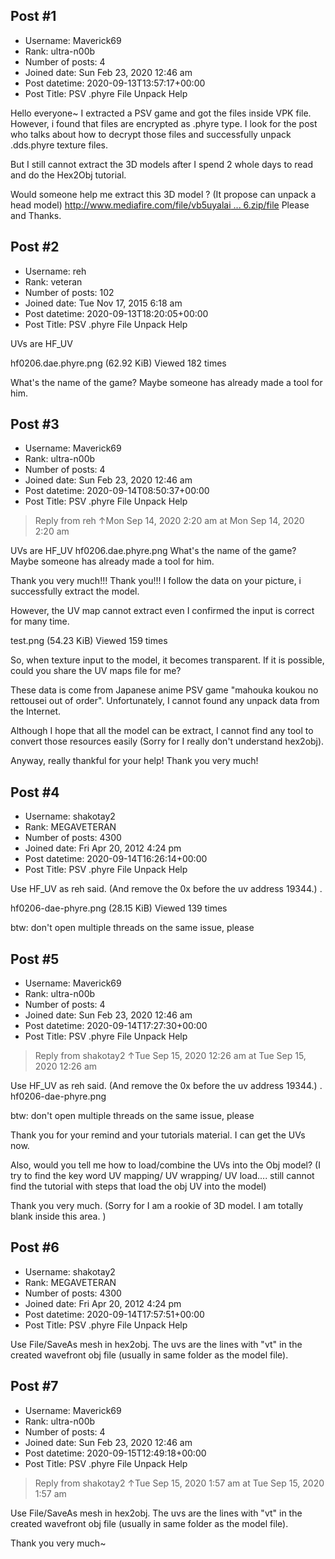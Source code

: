 ## Post #1
- Username: Maverick69
- Rank: ultra-n00b
- Number of posts: 4
- Joined date: Sun Feb 23, 2020 12:46 am
- Post datetime: 2020-09-13T13:57:17+00:00
- Post Title: PSV .phyre File Unpack Help

Hello everyone~
I extracted a PSV game and got the files inside VPK file.
However, i found that files are encrypted as .phyre type.
I look for the post who talks about how to decrypt those files and successfully unpack .dds.phyre texture files.

But I still cannot extract the 3D models after I spend 2 whole days to read and do the Hex2Obj tutorial.  

Would someone help me extract this 3D model ? (It propose can unpack a head model)
[http://www.mediafire.com/file/vb5uyalai ... 6.zip/file](http://www.mediafire.com/file/vb5uyalainh2f5g/hf0206.zip/file)
Please and Thanks.
## Post #2
- Username: reh
- Rank: veteran
- Number of posts: 102
- Joined date: Tue Nov 17, 2015 6:18 am
- Post datetime: 2020-09-13T18:20:05+00:00
- Post Title: PSV .phyre File Unpack Help

UVs are HF_UV



hf0206.dae.phyre.png (62.92 KiB) Viewed 182 times


What's the name of the game? Maybe someone has already made a tool for him.
## Post #3
- Username: Maverick69
- Rank: ultra-n00b
- Number of posts: 4
- Joined date: Sun Feb 23, 2020 12:46 am
- Post datetime: 2020-09-14T08:50:37+00:00
- Post Title: PSV .phyre File Unpack Help

> Reply from reh ↑Mon Sep 14, 2020 2:20 am at Mon Sep 14, 2020 2:20 am
>
> 
UVs are HF_UV
hf0206.dae.phyre.png
What's the name of the game? Maybe someone has already made a tool for him.

Thank you very much!!! Thank you!!!
I follow the data on your picture, i successfully extract the model.

However, the UV map cannot extract even I confirmed the input is correct for many time. 



test.png (54.23 KiB) Viewed 159 times


So, when texture input to the model, it becomes transparent. If it is possible, could you share the UV maps file for me?

These data is come from Japanese anime PSV game "mahouka koukou no rettousei out of order".
Unfortunately, I cannot found any unpack data from the Internet.

Although I hope that all the model can be extract, I cannot find any tool to convert those resources easily (Sorry for I really don't understand hex2obj).

Anyway, really thankful for your help! Thank you very much!
## Post #4
- Username: shakotay2
- Rank: MEGAVETERAN
- Number of posts: 4300
- Joined date: Fri Apr 20, 2012 4:24 pm
- Post datetime: 2020-09-14T16:26:14+00:00
- Post Title: PSV .phyre File Unpack Help

Use HF_UV as reh said. (And remove the 0x before the uv address 19344.)
.



hf0206-dae-phyre.png (28.15 KiB) Viewed 139 times



btw: don't open multiple threads on the same issue, please
## Post #5
- Username: Maverick69
- Rank: ultra-n00b
- Number of posts: 4
- Joined date: Sun Feb 23, 2020 12:46 am
- Post datetime: 2020-09-14T17:27:30+00:00
- Post Title: PSV .phyre File Unpack Help

> Reply from shakotay2 ↑Tue Sep 15, 2020 12:26 am at Tue Sep 15, 2020 12:26 am
>
> 
Use HF_UV as reh said. (And remove the 0x before the uv address 19344.)
.
hf0206-dae-phyre.png

btw: don't open multiple threads on the same issue, please

Thank you for your remind and your tutorials material. I can get the UVs now.

Also, would you tell me how to load/combine the UVs into the Obj model? (I try to find the key word UV mapping/ UV wrapping/ UV load.... still cannot find the tutorial with steps that load the obj UV into the model)

Thank you very much. (Sorry for I am a rookie of 3D model. I am totally blank inside this area. )
## Post #6
- Username: shakotay2
- Rank: MEGAVETERAN
- Number of posts: 4300
- Joined date: Fri Apr 20, 2012 4:24 pm
- Post datetime: 2020-09-14T17:57:51+00:00
- Post Title: PSV .phyre File Unpack Help

Use File/SaveAs mesh in hex2obj. The uvs are the lines with "vt" in the created wavefront obj file (usually in same folder as the model file).
## Post #7
- Username: Maverick69
- Rank: ultra-n00b
- Number of posts: 4
- Joined date: Sun Feb 23, 2020 12:46 am
- Post datetime: 2020-09-15T12:49:18+00:00
- Post Title: PSV .phyre File Unpack Help

> Reply from shakotay2 ↑Tue Sep 15, 2020 1:57 am at Tue Sep 15, 2020 1:57 am
>
> 
Use File/SaveAs mesh in hex2obj. The uvs are the lines with "vt" in the created wavefront obj file (usually in same folder as the model file).

Thank you very much~
